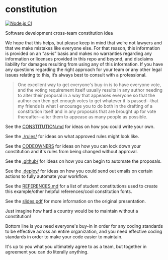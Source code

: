# constitution
[![Node.js CI](https://github.com/turbonemesis/constitution/actions/workflows/node.js.yml/badge.svg)](https://github.com/turbonemesis/constitution/actions/workflows/node.js.yml)

Software development cross-team constitution idea

We hope that this helps, but please keep in mind that we’re not lawyers and that we make mistakes like everyone else. For that reason, this information is provided on an “as-is” basis and makes no warranties regarding any information or licenses provided in this repo and beyond, and disclaims liability for damages resulting from using any of this information. If you have any questions regarding the right approach for your team or any other legal issues relating to this, it’s always best to consult with a professional.

> One excellent way to get everyone's buy-in is to have everyone vote, and the voting requirement itself usually results in any author needing to alter their proposal in a way that appeases everyone so that the author can then get enough votes to get whatever it is passed--that my friends is what I encourage you to do both in the drafting of a constitution itself and in any proposals that are brought up for vote thereafter--alter them to appease as many people as possible.

See the [CONSTITUTION.md](CONSTITUTION.md) for ideas on how you could write your own.

See the [./rules/](./rules/) for ideas on what approved rules might look like.

See the [CODEOWNERS](CODEOWNERS) for ideas on how you can lock down your constitution and it's rules from being changed without approval.

See the [.github/](.github/) for ideas on how you can begin to automate the proposals.

See the [.deploy/](.deploy/) for ideas on how you could send out emails on certain actions to fully automate your workflow.

See the [REFERENCES.md](./REFERENCES.md) for a list of student constitutions used to create this example/other helpful references/cool constitution fonts.

See the [slides.pdf](./slides.pdf) for more information on the original presentation.

Just imagine how hard a country would be to maintain without a constitution!

Bottom line is you need everyone's buy-in in order for any coding standards to be effective across an entire organization, and you need effective coding standards in order to make your code easier to maintain. 

It's up to you what you ultimately agree to as a team, but together in agreement you can do literally anything.

